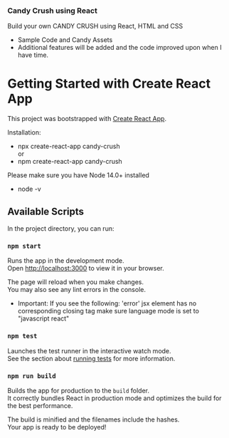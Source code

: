### Candy Crush using React

Build your own CANDY CRUSH using React, HTML and CSS 
- Sample Code and Candy Assets
- Additional features will be added and the code improved upon when I have time.
# Getting Started with Create React App

This project was bootstrapped with [Create React App](https://github.com/facebook/create-react-app).

Installation: 

- npx create-react-app candy-crush  
or 
- npm create-react-app candy-crush

Please make sure you have Node 14.0+ installed
- node -v
## Available Scripts

In the project directory, you can run:

### `npm start`

Runs the app in the development mode.\
Open [http://localhost:3000](http://localhost:3000) to view it in your browser.

The page will reload when you make changes.\
You may also see any lint errors in the console.

- Important: If you see the following: 'error' jsx element has no corresponding closing tag 
make sure language mode is set to "javascript react"

### `npm test`

Launches the test runner in the interactive watch mode.\
See the section about [running tests](https://facebook.github.io/create-react-app/docs/running-tests) for more information.

### `npm run build`

Builds the app for production to the `build` folder.\
It correctly bundles React in production mode and optimizes the build for the best performance.

The build is minified and the filenames include the hashes.\
Your app is ready to be deployed!


